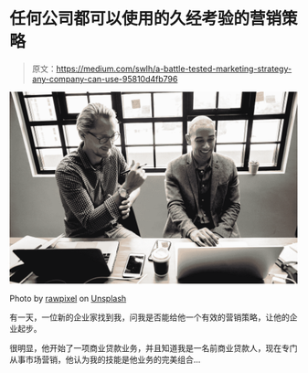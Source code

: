 # 任何公司都可以使用的久经考验的营销策略

> 原文：<https://medium.com/swlh/a-battle-tested-marketing-strategy-any-company-can-use-95810d4fb796>

![](img/d600a6da14360f7e05b150021534a18c.png)

Photo by [rawpixel](https://unsplash.com/photos/ZQoUM-_vGEc?utm_source=unsplash&utm_medium=referral&utm_content=creditCopyText) on [Unsplash](https://unsplash.com/search/photos/business?utm_source=unsplash&utm_medium=referral&utm_content=creditCopyText)

有一天，一位新的企业家找到我，问我是否能给他一个有效的营销策略，让他的企业起步。

很明显，他开始了一项商业贷款业务，并且知道我是一名前商业贷款人，现在专门从事市场营销，他认为我的技能是他业务的完美组合…